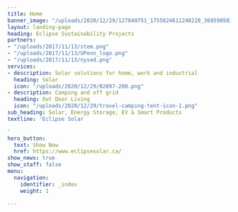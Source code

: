 ```yaml
---
title: Home
banner_image: "/uploads/2020/12/29/127840751_1755824611248228_3695905035415066020_o.jpg"
layout: landing-page
heading: Eclipse Sustainability Projects
partners:
- "/uploads/2017/11/13/stem.png"
- "/uploads/2017/11/13/UPenn_logo.png"
- "/uploads/2017/11/13/nysed.png"
services:
- description: Solar solutions for home, work and industrial
  heading: Solar
  icon: "/uploads/2020/12/29/82097-200.png"
- description: Camping and off grid
  heading: Out Door Living
  icon: "/uploads/2020/12/29/travel-camping-tent-icon-1.png"
sub_heading: Solar, Energy Storage, EV & Smart Products
textline: 'Eclipse Solar

'
hero_button:
  text: Show Now
  href: https://www.eclipsesolar.ca/
show_news: true
show_staff: false
menu:
  navigation:
    identifier: _index
    weight: 1

---
```

